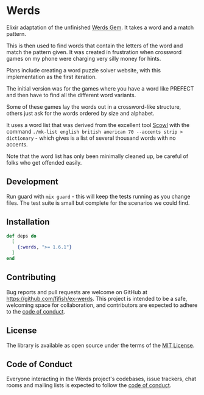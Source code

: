 # Werds

Elixir adaptation of the unfinished [Werds Gem](https://github.com/fjfish/werds). It takes a word and a match pattern. 

This is then used to find words that contain the letters of the word and match the pattern given. It was created in frustration when crossword games on my phone were charging very silly money for hints.

Plans include creating a word puzzle solver website, with this implementation as the first iteration.

The initial version was for the games where you have a word like PREFECT and then have to find all the different word variants.

Some of these games lay the words out in a crossword-like structure, others just ask for the words ordered by size and alphabet.

It uses a word list that was derived from the excellent tool [Scowl](http://wordlist.aspell.net/) with the command `./mk-list english british american 70 --accents strip > dictionary` - which gives is a list of several thousand words with no accents.

Note that the word list has only been minimally cleaned up, be careful of folks who get offended easily.

## Development

Run guard with `mix guard` - this will keep the tests running as you change files. The test suite is small but complete for the scenarios we could find.

## Installation

```elixir
def deps do
  [
    {:werds, ">= 1.6.1"}
  ]
end
```

## Contributing

Bug reports and pull requests are welcome on GitHub at https://github.com/fjfish/ex-werds. This project is intended to be a safe, welcoming space for collaboration, and contributors are expected to adhere to the [code of conduct](https://github.com/fjfish/ex-werds/blob/master/CODE_OF_CONDUCT.md).

## License

The library is available as open source under the terms of the [MIT License](https://opensource.org/licenses/MIT).

## Code of Conduct

Everyone interacting in the Werds project's codebases, issue trackers, chat rooms and mailing lists is expected to follow the [code of conduct](https://github.com/fjfish/ex-werds/blob/master/CODE_OF_CONDUCT.md).

